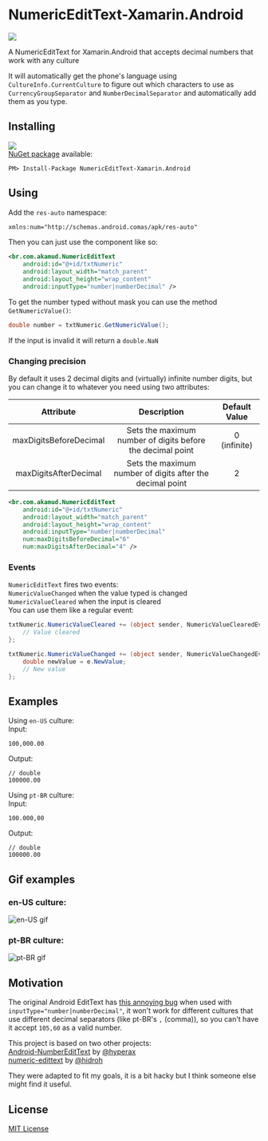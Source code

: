 # NumericEditText-Xamarin.Android
![](https://raw.githubusercontent.com/akamud/NumericEditText-Xamarin.Android/master/art/Icon.png)

A NumericEditText for Xamarin.Android that accepts decimal numbers that work with any culture

It will automatically get the phone's language using `CultureInfo.CurrentCulture` to figure out which characters to use as `CurrencyGroupSeparator` and `NumberDecimalSeparator` and automatically add them as you type.

## Installing
![](https://img.shields.io/nuget/v/NumericEditText-Xamarin.Android.svg?style=flat)  
[NuGet package](https://www.nuget.org/packages/NumericEditText-Xamarin.Android/) available:
```
PM> Install-Package NumericEditText-Xamarin.Android
```

## Using
 Add the `res-auto` namespace:
```XML
xmlns:num="http://schemas.android.comas/apk/res-auto"
```
Then you can just use the component like so:
```XML
<br.com.akamud.NumericEditText 
	android:id="@+id/txtNumeric"
	android:layout_width="match_parent"
	android:layout_height="wrap_content"
	android:inputType="number|numberDecimal" />
```

To get the number typed without mask you can use the method `GetNumericValue()`:

```C#
double number = txtNumeric.GetNumericValue();
```
If the input is invalid it will return a `double.NaN`

### Changing precision
By default it uses 2 decimal digits and (virtually) infinite number digits, but you can change it to whatever you need using two attributes:  

Attribute | Description | Default Value  
:----: | :-------: | :---------:  
maxDigitsBeforeDecimal | Sets the maximum number of digits before the decimal point | 0 (infinite)   
maxDigitsAfterDecimal | Sets the maximum number of digits after the decimal point | 2

```XML
<br.com.akamud.NumericEditText 
	android:id="@+id/txtNumeric"
	android:layout_width="match_parent"
	android:layout_height="wrap_content"
	android:inputType="number|numberDecimal"
	num:maxDigitsBeforeDecimal="6"
	num:maxDigitsAfterDecimal="4" />
```

### Events
`NumericEditText` fires two events:  
`NumericValueChanged` when the value typed is changed  
`NumericValueCleared` when the input is cleared  
You can use them like a regular event:

```C#
txtNumeric.NumericValueCleared += (object sender, NumericValueClearedEventArgs e) => { 
	// Value cleared
};

txtNumeric.NumericValueChanged += (object sender, NumericValueChangedEventArgs e) => { 
	double newValue = e.NewValue;
	// New value
};
```

## Examples  
Using `en-US` culture:  
Input:
```
100,000.00
```
Output:
```
// double
100000.00
```

Using `pt-BR` culture:  
Input:
```
100.000,00
```
Output:
```
// double
100000.00
```

## Gif examples
### en-US culture:
![en-US gif](https://raw.githubusercontent.com/akamud/NumericEditText-Xamarin.Android/master/enus-sample.gif)

### pt-BR culture:
![pt-BR gif](https://raw.githubusercontent.com/akamud/NumericEditText-Xamarin.Android/master/ptbr-sample.gif)

## Motivation
The original Android EditText has [this annoying bug](https://code.google.com/p/android/issues/detail?id=2626) when used with `inputType="number|numberDecimal"`, it won't work for different cultures that use different decimal separators (like pt-BR's `,` (comma)), so you can't have it accept `105,60` as a valid number.

This project is based on two other projects:  
[Android-NumberEditText](https://github.com/hyperax/Android-NumberEditText) by [@hyperax](https://github.com/hyperax)  
[numeric-edittext](https://github.com/hidroh/numeric-edittext) by [@hidroh](https://github.com/hidroh)

They were adapted to fit my goals, it is a bit hacky but  I think someone else might find it useful.

## License
[MIT License](https://github.com/akamud/NumericEditText-Xamarin.Android/blob/master/LICENSE)
